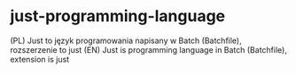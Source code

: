 # just-programming-language
(PL) Just to język programowania napisany w Batch (Batchfile), rozszerzenie to just (EN) Just is programming language in Batch (Batchfile), extension is just
